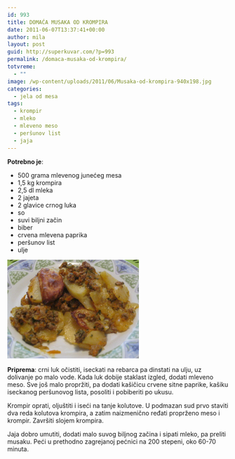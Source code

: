 ```yaml
---
id: 993
title: DOMAĆA MUSAKA OD KROMPIRA
date: 2011-06-07T13:37:41+00:00
author: mila
layout: post
guid: http://superkuvar.com/?p=993
permalink: /domaca-musaka-od-krompira/
totvreme:
  - ""
image: /wp-content/uploads/2011/06/Musaka-od-krompira-940x198.jpg
categories:
  - jela od mesa
tags:
  - krompir
  - mleko
  - mleveno meso
  - peršunov list
  - jaja
---
```

**Potrebno je**:

  * 500 grama mlevenog junećeg mesa
  * 1,5 kg krompira
  * 2,5 dl mleka
  * 2 jajeta
  * 2 glavice crnog luka
  * so
  * suvi biljni začin
  * biber
  * crvena mlevena paprika
  * peršunov list
  * ulje

<img class="alignnone size-medium wp-image-2507" title="Musaka od krompira" src="/wp-content/uploads/2011/06/Musaka-od-krompira-1024x768.jpg" alt="" width="300" height="225" /> 

**Priprema**: crni luk očistiti, iseckati na rebarca pa dinstati na ulju, uz dolivanje po malo vode. Kada luk dobije staklast izgled, dodati mleveno meso. Sve još malo propržiti, pa dodati kašičicu crvene sitne paprike, kašiku iseckanog peršunovog lista, posoliti i pobiberiti po ukusu.

Krompir oprati, oljuštiti i iseći na tanje kolutove. U podmazan sud prvo staviti dva reda kolutova krompira, a zatim naizmenično ređati proprženo meso i krompir. Završiti slojem krompira.

Jaja dobro umutiti, dodati malo suvog biljnog začina i sipati mleko, pa preliti musaku. Peći u prethodno zagrejanoj pećnici na 200 stepeni, oko 60-70 minuta.